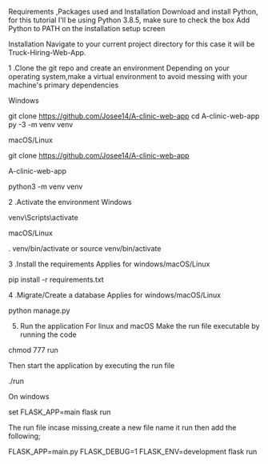 Requirements ,Packages used and Installation
Download and install Python, for this tutorial I'll be using Python 3.8.5, make sure to check the box Add Python to PATH on the installation setup screen

Installation
Navigate to your current project directory for this case it will be Truck-Hiring-Web-App.

1 .Clone the git repo and create an environment
Depending on your operating system,make a virtual environment to avoid messing with your machine's primary dependencies

Windows

git clone https://github.com/Josee14/A-clinic-web-app
cd A-clinic-web-app
py -3 -m venv venv

macOS/Linux

git clone https://github.com/Josee14/A-clinic-web-app

A-clinic-web-app

python3 -m venv venv

2 .Activate the environment
Windows

venv\Scripts\activate

macOS/Linux

. venv/bin/activate or source venv/bin/activate

3 .Install the requirements
Applies for windows/macOS/Linux

pip install -r requirements.txt

4 .Migrate/Create a database
Applies for windows/macOS/Linux

python manage.py

5. Run the application
For linux and macOS Make the run file executable by running the code

chmod 777 run

Then start the application by executing the run file

./run

On windows

set FLASK_APP=main
flask run

The run file incase missing,create a new file name it run then add the following;

FLASK_APP=main.py FLASK_DEBUG=1 FLASK_ENV=development flask run
